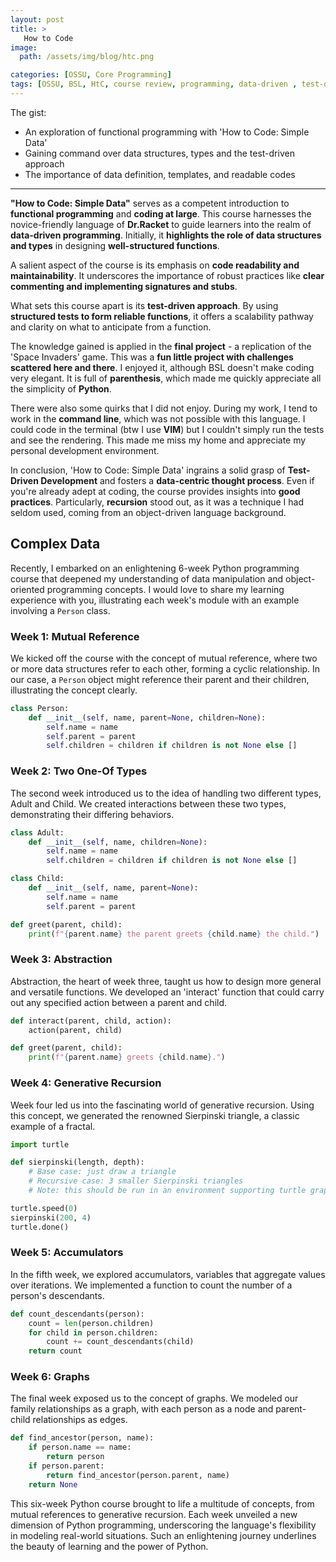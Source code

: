 ```yaml
---
layout: post
title: >
   How to Code
image:
  path: /assets/img/blog/htc.png

categories: [OSSU, Core Programming]
tags: [OSSU, BSL, HtC, course review, programming, data-driven , test-driven development, TDD, recursion]
---
```


The gist:
* An exploration of functional programming with 'How to Code: Simple Data'
* Gaining command over data structures, types and the test-driven approach
* The importance of data definition, templates, and readable codes

---

**"How to Code: Simple Data"** serves as a competent introduction to **functional programming** and **coding at large**. This course harnesses the novice-friendly language of **Dr.Racket** to guide learners into the realm of **data-driven programming**. Initially, it **highlights the role of data structures and types** in designing **well-structured functions**.

A salient aspect of the course is its emphasis on **code readability and maintainability**. It underscores the importance of robust practices like **clear commenting and implementing signatures and stubs**.

What sets this course apart is its **test-driven approach**. By using **structured tests to form reliable functions**, it offers a scalability pathway and clarity on what to anticipate from a function.

The knowledge gained is applied in the **final project** - a replication of the 'Space Invaders' game. This was a **fun little project with challenges scattered here and there**. I enjoyed it, although BSL doesn't make coding very elegant. It is full of **parenthesis**, which made me quickly appreciate all the simplicity of **Python**. 

There were also some quirks that I did not enjoy. During my work, I tend to work in the **command line**, which was not possible with this language. I could code in the terminal (btw I use **VIM**) but I couldn't simply run the tests and see the rendering. This made me miss my home and appreciate my personal development environment. 

In conclusion, 'How to Code: Simple Data' ingrains a solid grasp of **Test-Driven Development** and fosters a **data-centric thought process**. Even if you're already adept at coding, the course provides insights into **good practices**. Particularly, **recursion** stood out, as it was a technique I had seldom used, coming from an object-driven language background.

## Complex Data

Recently, I embarked on an enlightening 6-week Python programming course that deepened my understanding of data manipulation and object-oriented programming concepts. I would love to share my learning experience with you, illustrating each week's module with an example involving a `Person` class. 

### Week 1: Mutual Reference 

We kicked off the course with the concept of mutual reference, where two or more data structures refer to each other, forming a cyclic relationship. In our case, a `Person` object might reference their parent and their children, illustrating the concept clearly.

```python
class Person:
    def __init__(self, name, parent=None, children=None):
        self.name = name
        self.parent = parent
        self.children = children if children is not None else []
```

### Week 2: Two One-Of Types 

The second week introduced us to the idea of handling two different types, Adult and Child. We created interactions between these two types, demonstrating their differing behaviors.

```python
class Adult:
    def __init__(self, name, children=None):
        self.name = name
        self.children = children if children is not None else []

class Child:
    def __init__(self, name, parent=None):
        self.name = name
        self.parent = parent

def greet(parent, child):
    print(f"{parent.name} the parent greets {child.name} the child.")
```

### Week 3: Abstraction

Abstraction, the heart of week three, taught us how to design more general and versatile functions. We developed an 'interact' function that could carry out any specified action between a parent and child.

```python
def interact(parent, child, action):
    action(parent, child)

def greet(parent, child):
    print(f"{parent.name} greets {child.name}.")
```

### Week 4: Generative Recursion

Week four led us into the fascinating world of generative recursion. Using this concept, we generated the renowned Sierpinski triangle, a classic example of a fractal.

```python
import turtle

def sierpinski(length, depth):
    # Base case: just draw a triangle
    # Recursive case: 3 smaller Sierpinski triangles
    # Note: this should be run in an environment supporting turtle graphics

turtle.speed(0)
sierpinski(200, 4)
turtle.done()
```

### Week 5: Accumulators

In the fifth week, we explored accumulators, variables that aggregate values over iterations. We implemented a function to count the number of a person's descendants.

```python
def count_descendants(person):
    count = len(person.children)
    for child in person.children:
        count += count_descendants(child)
    return count
```

### Week 6: Graphs

The final week exposed us to the concept of graphs. We modeled our family relationships as a graph, with each person as a node and parent-child relationships as edges.

```python
def find_ancestor(person, name):
    if person.name == name:
        return person
    if person.parent:
        return find_ancestor(person.parent, name)
    return None
```

This six-week Python course brought to life a multitude of concepts, from mutual references to generative recursion. Each week unveiled a new dimension of Python programming, underscoring the language's flexibility in modeling real-world situations. Such an enlightening journey underlines the beauty of learning and the power of Python.
